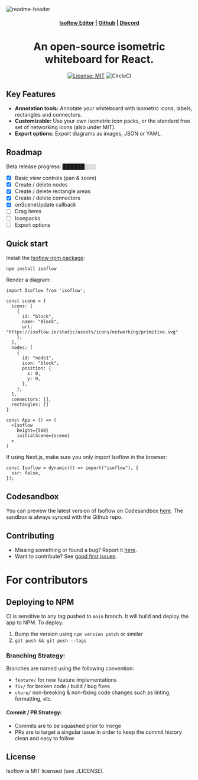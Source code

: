 ![readme-header](https://user-images.githubusercontent.com/1769678/223572353-788d5d38-cd28-40fa-96cd-9d29226f7e4b.png)

<h4 align="center">
  <a href="beta.isoflow.io">Isoflow Editor</a> |
  <a href="https://github.com/markmanx/isoflow">Github</a> |
  <a href="https://discord.gg/efXxbsha">Discord</a>
</h4>

<div align="center">
  <h1>An open-source isometric whiteboard for React.</h2>
</div>

<div align="center">

[![License: MIT](https://img.shields.io/badge/License-MIT-yellow.svg)](https://opensource.org/licenses/MIT)
![CircleCI](https://circleci.com/gh/markmanx/isoflow.svg?style=shield)

</div>

## Key Features

- **Annotation tools:** Annotate your whiteboard with isometric icons, labels, rectangles and connectors.
- **Customizable:** Use your own isometric icon packs, or the standard free set of networking icons (also under MIT).
- **Export options:** Export diagrams as images, JSON or YAML.

## Roadmap

Beta release progress: ██████░░░

- [x] Basic view controls (pan & zoom)
- [x] Create / delete nodes
- [x] Create / delete rectangle areas
- [x] Create / delete connectors
- [x] onSceneUpdate callback
- [ ] Drag items
- [ ] Iconpacks
- [ ] Export options

## Quick start

Install the [Isoflow npm package](https://www.npmjs.com/package/isoflow):
```
npm install isoflow
```

Render a diagram:

```
import Isoflow from 'isoflow';

const scene = {
  icons: [
    {
      id: "block",
      name: "Block",
      url: "https://isoflow.io/static/assets/icons/networking/primitive.svg"
    },
  ],
  nodes: [
    {
      id: "node1",
      icon: "block",
      position: {
        x: 0,
        y: 0,
      },
    },
  ],
  connectors: [],
  rectangles: []
}

const App = () => (
  <Isoflow
    height={500}
    initialScene={scene}
  >
)
```

If using Next.js, make sure you only import Isoflow in the browser:

```
const Isoflow = dynamic(() => import("isoflow"), {
  ssr: false,
});
```

## Codesandbox

You can preview the latest version of Isoflow on Codesandbox [here](https://codesandbox.io/p/sandbox/github/markmanx/isoflow/tree).
The sandbox is always synced with the Github repo.

## Contributing
- Missing something or found a bug? Report it [here](https://github.com/markmanx/isoflow/issues).
- Want to contribute? See [good first issues](https://github.com/markmanx/isoflow/contribute).

# For contributors

## Deploying to NPM

CI is sensitive to any tag pushed to `main` branch. It will build and deploy the app to NPM.
To deploy:

1. Bump the version using `npm version patch` or similar
2. `git push && git push --tags`

### Branching Strategy:

Branches are named using the following convention:

- `feature/` for new feature implementations
- `fix/` for broken code / build / bug fixes
- `chore/` non-breaking & non-fixing code changes such as linting, formatting, etc.

#### Commit / PR Strategy:

- Commits are to be squashed prior to merge
- PRs are to target a singular issue in order to keep the commit history clean and easy to follow

## License

Isoflow is MIT licensed (see ./LICENSE).
